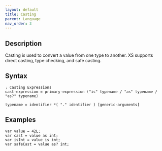 ```yaml
---
layout: default
title: Casting
parent: Language
nav_order: 3
---
```


## Description

Casting is used to convert a value from one type to another. XS supports direct casting, type checking, and safe casting.

## Syntax

```abnf
; Casting Expressions
cast-expression = primary-expression ("is" typename / "as" typename / "as?" typename)

typename = identifier *( "." identifier ) [generic-arguments]
```

## Examples

```xs
var value = 42L;
var cast = value as int;
var isInt = value is int;
var safeCast = value as? int;
```
